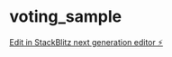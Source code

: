 # voting_sample

[Edit in StackBlitz next generation editor ⚡️](https://stackblitz.com/~/github.com/Manimodala7/voting_sample)